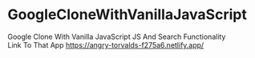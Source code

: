 # GoogleCloneWithVanillaJavaScript
Google Clone With Vanilla JavaScript JS And Search Functionality  
Link To That App https://angry-torvalds-f275a6.netlify.app/
